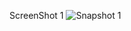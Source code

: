 ScreenShot 1
![Snapshot 1](https://cloud.githubusercontent.com/assets/16937627/13230229/94a000b2-d9ca-11e5-8876-8ff69d40dc3f.JPG)

